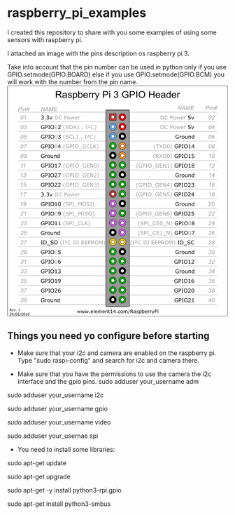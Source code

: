 # raspberry_pi_examples
I created this repository to share with you some examples of using some sensors with raspberry pi.

I attached an image with the pins description os raspberry pi 3.

Take into account that the pin number can be used in python only if you use GPIO.setmode(GPIO.BOARD) else if you use GPIO.setmode(GPIO.BCM) you will work with the number from the pin name.
![alt tag](https://github.com/simutoni/images_for_git_projects/blob/master/pi_pins.png)


## Things you need yo configure before starting

- Make sure that your i2c and camera are enabled on the raspberry pi.
Type "sudo raspi-config" and search for i2c and camera there.

- Make sure that you have the permissions to use the camera the i2c interface and the gpio pins.
sudo adduser your_username adm

sudo adduser your_username i2c

sudo adduser your_username gpio

sudo adduser your_username video

sudo adduser your_usernae spi

- You need to install some libraries:

sudo apt-get update

sudo apt-get upgrade

sudo apt-get -y install python3-rpi.gpio

sudo apt-get install python3-smbus
